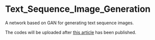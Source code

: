 # Text_Sequence_Image_Generation

A network based on GAN for generating text sequence images.

The codes will be uploaded after [this article](https://arxiv.org/abs/1901.06782) has been published.
